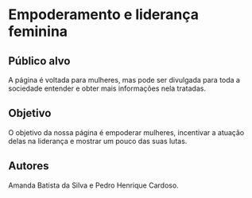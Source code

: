 # Empoderamento e liderança feminina

## Público alvo

A página é voltada para mulheres, mas pode ser divulgada para toda a sociedade entender e obter mais informações nela tratadas.

## Objetivo

O objetivo da nossa página é empoderar mulheres, incentivar a atuação delas na liderança e mostrar um pouco das suas lutas.

## Autores

Amanda Batista da Silva e Pedro Henrique Cardoso.